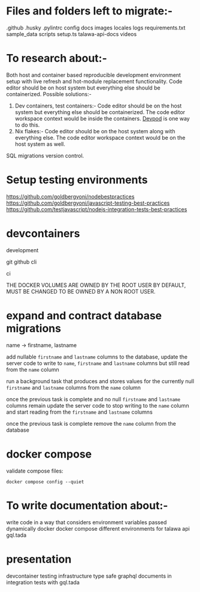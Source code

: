 # Files and folders left to migrate:-

.github
.husky
.pylintrc
config
docs
images
locales
logs
requirements.txt
sample_data
scripts
setup.ts
talawa-api-docs
videos

# To research about:-

Both host and container based reproducible development environment setup with live refresh and hot-module replacement functionality. Code editor should be on host system but everything else should be containerized. Possible solutions:-
1. Dev containers, test containers:- Code editor should be on the host system but everything else should be containerized. The code editor workspace context would be inside the containers. [Devpod](https://devpod.sh/) is one way to do this.
2. Nix flakes:- Code editor should be on the host system along with everything else. The code editor workspace context would be on the host system as well.

SQL migrations version control.

# Setup testing environments

https://github.com/goldbergyoni/nodebestpractices
https://github.com/goldbergyoni/javascript-testing-best-practices
https://github.com/testjavascript/nodejs-integration-tests-best-practices

# devcontainers

development

git
github cli

ci

THE DOCKER VOLUMES ARE OWNED BY THE ROOT USER BY DEFAULT, MUST BE CHANGED TO BE OWNED BY A NON ROOT USER.

# expand and contract database migrations

name -> firstname, lastname

add nullable `firstname` and `lastname` columns to the database, update the server code to write to `name`, `firstname` and `lastname` columns but still read from the `name` column

run a background task that produces and stores values for the currently null `firstname` and `lastname` columns from the `name` column

once the previous task is complete and no null `firstname` and `lastname` columns remain update the server code to stop writing to the `name` column and start reading from the `firstname` and `lastname` columns

once the previous task is complete remove the `name` column from the database

# docker compose

validate compose files:
```
docker compose config --quiet
```

# To write documentation about:-

write code in a way that considers environment variables passed dynamically
docker
docker compose
different environments for talawa api
gql.tada

# presentation

devcontainer
testing infrastructure
type safe graphql documents in integration tests with gql.tada